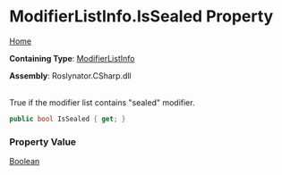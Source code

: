 # ModifierListInfo\.IsSealed Property

[Home](../../../../../README.md)

**Containing Type**: [ModifierListInfo](../README.md)

**Assembly**: Roslynator\.CSharp\.dll

\
True if the modifier list contains "sealed" modifier\.

```csharp
public bool IsSealed { get; }
```

### Property Value

[Boolean](https://docs.microsoft.com/en-us/dotnet/api/system.boolean)

